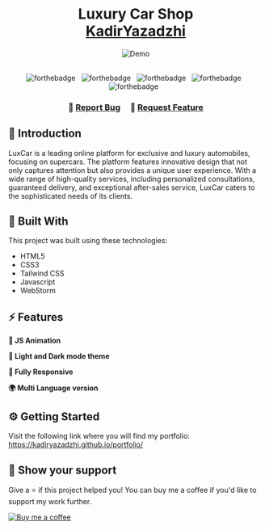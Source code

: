<h1 align="center">
  Luxury Car Shop<br/>
  <a href="https://kadiryazadzhi.github.io/portfolio/" target="_blank">KadirYazadzhi</a>
</h1>
<div align="center">
  <img alt="Demo" src="Image/MyWebsite Image for Github.png" />
</div>

<br/>

<center>

<div align="center">
  
![forthebadge](https://img.shields.io/badge/HTML5-E34F26?style=for-the-badge&logo=html5&logoColor=white) &nbsp;
![forthebadge](https://img.shields.io/badge/CSS3-1572B6?style=for-the-badge&logo=css3&logoColor=white) &nbsp;
![forthebadge](https://img.shields.io/badge/Tailwind_CSS-38B2AC?style=for-the-badge&logo=tailwind-css&logoColor=white) &nbsp;
![forthebadge](https://img.shields.io/badge/JavaScript-F7DF1E?style=for-the-badge&logo=javascript&logoColor=black) &nbsp;
![forthebadge](https://img.shields.io/badge/WebStorm-000000?style=for-the-badge&logo=WebStorm&logoColor=white) &nbsp;

</div>


</center>

<h3 align="center">
    🔹
    <a href="https://kadiryazadzhi.github.io/portfolio/index.html#contact">Report Bug</a> &nbsp; &nbsp;
    🔹
    <a href="https://kadiryazadzhi.github.io/portfolio/index.html#contact">Request Feature</a>
</h3>

## 📖 Introduction
LuxCar is a leading online platform for exclusive and luxury automobiles, focusing on supercars. The platform features innovative design that not only captures attention but also provides a unique user experience. With a wide range of high-quality services, including personalized consultations, guaranteed delivery, and exceptional after-sales service, LuxCar caters to the sophisticated needs of its clients.


## 🔨 Built With
This project was built using these technologies:
- HTML5
- CSS3
- Tailwind CSS
- Javascript
- WebStorm


## ⚡ Features

**📖 JS Animation** <br>

**🎨 Light and Dark mode theme** <br>

**📱 Fully Responsive** <br>

**🌍 Multi Language version**


## ⚙️ Getting Started
Visit the following link where you will find my portfolio: https://kadiryazadzhi.github.io/portfolio/


## 🙏 Show your support
Give a ⭐️ if this project helped you! You can buy me a coffee if you'd like to support my work further.

<a href="https://www.buymeacoffee.com/kadiryazadzhi" rel="nofollow">
<img src="https://img.buymeacoffee.com/button-api/?text=Buy me a coffee&amp;emoji=☕&amp;slug=kadiryazadzhi&amp;button_colour=FFDD00&amp;font_colour=ffffff&amp;font_family=Cookie&amp;outline_colour=000000&amp;coffee_colour=FFDD00" alt="Buy me a coffee" style="max-width:100%;">
  </a>
